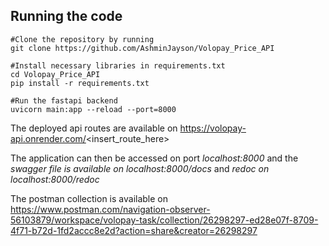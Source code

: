 ## Running the code

```shell
#Clone the repository by running
git clone https://github.com/AshminJayson/Volopay_Price_API

#Install necessary libraries in requirements.txt
cd Volopay_Price_API
pip install -r requirements.txt

#Run the fastapi backend
uvicorn main:app --reload --port=8000
```

The deployed api routes are available on https://volopay-api.onrender.com/<insert_route_here>

The application can then be accessed on port _localhost:8000_ and the _swagger file is available on localhost:8000/docs_ and _redoc on localhost:8000/redoc_

The postman collection is available on https://www.postman.com/navigation-observer-56103879/workspace/volopay-task/collection/26298297-ed28e07f-8709-4f71-b72d-1fd2accc8e2d?action=share&creator=26298297
